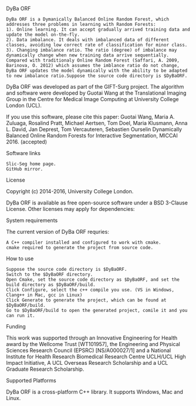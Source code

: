 DyBa ORF

    DyBa ORF is a Dymanically Balanced Online Random Forest, which addresses three problems in learning with Random Forests: 
    1). Online learning. It can accept gradually arrived training data and update the model on-the-fly.
    2). Data imbalance. It deals with imbalanced data of different classes, avoiding low correct rate of classification for minor class.
    3). Changing imbalance ratio. The ratio (degree) of imbalance may dynamically change when new training data arrive sequentially. 
    Compared with traditionaly Online Random Forest (Saffari, A. 2009, Barinova, O. 2012) which assumes the imblance ratio do not change,
    DyBa ORF updates the model dynamically with the ability to be adapted to new imbalance ratio.Suppose the source code directory is $DyBaORF.

DyBa ORF was developed as part of the GIFT-Surg project. The algorithm and software were developed by Guotai Wang at the Translational Imaging Group in the Centre for Medical Image Computing at University College London (UCL).

If you use this software, please cite this paper:
    Guotai Wang, Maria A. Zuluaga, Rosalind Pratt\, Michael Aertsen, Tom Doel, Maria Klusmann, Anna L. David, Jan Deprest, Tom Vercauteren, Sebastien Ourselin
    Dynamically Balanced Online Random Forests for Interactive Segmentation, MICCAI 2016. (accepted)


Software links

    Slic-Seg home page.
    GitHub mirror.

License

Copyright (c) 2014-2016, University College London.

DyBa ORF is available as free open-source software under a BSD 3-Clause License. Other licenses may apply for dependencies:


System requirements

The current version of DyBa ORF requries:

    A C++ compiler installed and configured to work with cmake.
    cmake required to generate the project from source code.

How to use

    Suppose the source code directory is $DyBaORF.
    Switch to the $DyBaORF directory.
    Open Cmake, set the source code directory as $DyBaORF, and set the build directory as $DyBaORF/build.
    Click Configure, select the c++ compile you use. (VS in Windows, Clang++ in Mac, gcc in Linux)
    Click Generate to generate the project, which can be found at $DyBaORF/build.
    Go to $DyBaORF/build to open the generated project, comile it and you can run it.


Funding

This work was supported through an Innovative Engineering for Health award by the Wellcome Trust [WT101957], the Engineering and Physical Sciences Research Council (EPSRC) [NS/A000027/1] and a National Institute for Health Research Biomedical Research Centre UCLH/UCL High Impact Initiative, A UCL Overseas Research Scholarship and a UCL Graduate Research Scholarship.

Supported Platforms

DyBa ORF is a cross-platform C++ library. It supports Windows, Mac and Linux.
